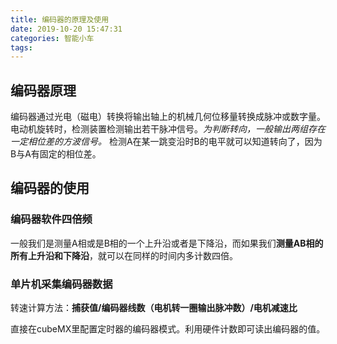 ```yaml
---
title: 编码器的原理及使用
date: 2019-10-20 15:47:31
categories: 智能小车
tags:
---
```


## 编码器原理

编码器通过光电（磁电）转换将输出轴上的机械几何位移量转换成脉冲或数字量。电动机旋转时，检测装置检测输出若干脉冲信号。*为判断转向，一般输出两组存在一定相位差的方波信号。*
检测A在某一跳变沿时B的电平就可以知道转向了，因为B与A有固定的相位差。

## 编码器的使用

### 编码器软件四倍频

一般我们是测量A相或是B相的一个上升沿或者是下降沿，而如果我们**测量AB相的所有上升沿和下降沿**，就可以在同样的时间内多计数四倍。

### 单片机采集编码器数据

转速计算方法：**捕获值/编码器线数（电机转一圈输出脉冲数）/电机减速比**

直接在cubeMX里配置定时器的编码器模式。利用硬件计数即可读出编码器的值。
